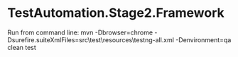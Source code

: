 # TestAutomation.Stage2.Framework

Run from command line:  mvn -Dbrowser=chrome -Dsurefire.suiteXmlFiles=src\test\resources\testng-all.xml -Denvironment=qa clean test
